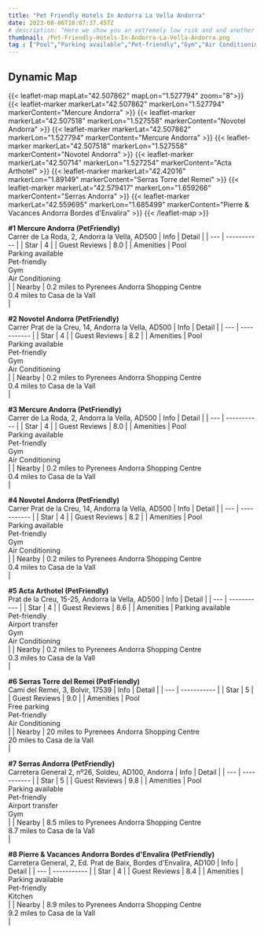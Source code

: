 ```yaml
---
title: "Pet Friendly Hotels In Andorra La Vella Andorra"
date: 2023-08-06T18:07:37.457Z
# description: "Here we show you an extremely low risk and and another medium risk approach to earn passive income "
thumbnail: /Pet-Friendly-Hotels-In-Andorra-La-Vella-Andorra.png
tag : ["Pool","Parking available","Pet-friendly","Gym","Air Conditioning","Airport transfer","Free parking","Kitchen"]
---
```


## Dynamic Map
{{< leaflet-map  mapLat="42.507862" mapLon="1.527794" zoom="8">}}
    {{< leaflet-marker markerLat="42.507862" markerLon="1.527794" markerContent="Mercure Andorra" >}}
    {{< leaflet-marker markerLat="42.507518" markerLon="1.527558" markerContent="Novotel Andorra" >}}
    {{< leaflet-marker markerLat="42.507862" markerLon="1.527794" markerContent="Mercure Andorra" >}}
    {{< leaflet-marker markerLat="42.507518" markerLon="1.527558" markerContent="Novotel Andorra" >}}
    {{< leaflet-marker markerLat="42.50714" markerLon="1.527254" markerContent="Acta Arthotel" >}}
    {{< leaflet-marker markerLat="42.42016" markerLon="1.89149" markerContent="Serras Torre del Remei" >}}
    {{< leaflet-marker markerLat="42.579417" markerLon="1.659266" markerContent="Serras Andorra" >}}
    {{< leaflet-marker markerLat="42.559695" markerLon="1.685499" markerContent="Pierre & Vacances Andorra Bordes d'Envalira" >}}
{{< /leaflet-map >}}


**#1 Mercure Andorra (PetFriendly)**<br>Carrer de La Roda, 2, Andorra la Vella, AD500
| Info | Detail |
| --- | ----------- |
| Star | 4 |
| Guest Reviews | 8.0 |
| Amenities | Pool<br>Parking available<br>Pet-friendly<br>Gym<br>Air Conditioning<br> |
| Nearby | 0.2 miles to Pyrenees Andorra Shopping Centre<br>0.4 miles to Casa de la Vall<br> |

**#2 Novotel Andorra (PetFriendly)**<br>Carrer Prat de la Creu, 14, Andorra la Vella, AD500
| Info | Detail |
| --- | ----------- |
| Star | 4 |
| Guest Reviews | 8.2 |
| Amenities | Pool<br>Parking available<br>Pet-friendly<br>Gym<br>Air Conditioning<br> |
| Nearby | 0.2 miles to Pyrenees Andorra Shopping Centre<br>0.4 miles to Casa de la Vall<br> |

**#3 Mercure Andorra (PetFriendly)**<br>Carrer de La Roda, 2, Andorra la Vella, AD500
| Info | Detail |
| --- | ----------- |
| Star | 4 |
| Guest Reviews | 8.0 |
| Amenities | Pool<br>Parking available<br>Pet-friendly<br>Gym<br>Air Conditioning<br> |
| Nearby | 0.2 miles to Pyrenees Andorra Shopping Centre<br>0.4 miles to Casa de la Vall<br> |

**#4 Novotel Andorra (PetFriendly)**<br>Carrer Prat de la Creu, 14, Andorra la Vella, AD500
| Info | Detail |
| --- | ----------- |
| Star | 4 |
| Guest Reviews | 8.2 |
| Amenities | Pool<br>Parking available<br>Pet-friendly<br>Gym<br>Air Conditioning<br> |
| Nearby | 0.2 miles to Pyrenees Andorra Shopping Centre<br>0.4 miles to Casa de la Vall<br> |

**#5 Acta Arthotel (PetFriendly)**<br>Prat de la Creu, 15-25, Andorra la Vella, AD500
| Info | Detail |
| --- | ----------- |
| Star | 4 |
| Guest Reviews | 8.6 |
| Amenities | Parking available<br>Pet-friendly<br>Airport transfer<br>Gym<br>Air Conditioning<br> |
| Nearby | 0.2 miles to Pyrenees Andorra Shopping Centre<br>0.3 miles to Casa de la Vall<br> |

**#6 Serras Torre del Remei (PetFriendly)**<br>Camí del Remei, 3, Bolvir, 17539
| Info | Detail |
| --- | ----------- |
| Star | 5 |
| Guest Reviews | 9.0 |
| Amenities | Pool<br>Free parking<br>Pet-friendly<br>Air Conditioning<br> |
| Nearby | 20 miles to Pyrenees Andorra Shopping Centre<br>20 miles to Casa de la Vall<br> |

**#7 Serras Andorra (PetFriendly)**<br>Carretera General 2, nº26, Soldeu, AD100, Andorra
| Info | Detail |
| --- | ----------- |
| Star | 5 |
| Guest Reviews | 9.8 |
| Amenities | Pool<br>Parking available<br>Pet-friendly<br>Airport transfer<br>Gym<br> |
| Nearby | 8.5 miles to Pyrenees Andorra Shopping Centre<br>8.7 miles to Casa de la Vall<br> |

**#8 Pierre & Vacances Andorra Bordes d'Envalira (PetFriendly)**<br>Carretera General, 2, Ed. Prat de Baix, Bordes d'Envalira, AD100
| Info | Detail |
| --- | ----------- |
| Star | 4 |
| Guest Reviews | 8.4 |
| Amenities | Parking available<br>Pet-friendly<br>Kitchen<br> |
| Nearby | 8.9 miles to Pyrenees Andorra Shopping Centre<br>9.2 miles to Casa de la Vall<br> |

